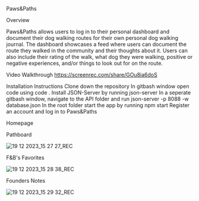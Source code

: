 Paws&Paths

Overview

Paws&Paths allows users to log in to their personal dashboard and document their dog walking routes for their own personal dog walking journal. The dashboard showcases a feed where users can document the route they walked in the community and their thoughts about it. Users can also include their rating of the walk, what dog they were walking, positive or negative experiences, and/or things to look out for on the route.

Video Walkthrough
https://screenrec.com/share/GOu8ia6doS

Installation Instructions
Clone down the repository
In gitbash window open code using code .
Install JSON-Server by running json-server
In a seperate gitbash window, navigate to the API folder and run json-server -p 8088 -w database.json
In the root folder start the app by running npm start
Register an account and log in to Paws&Paths

Homepage


Pathboard

![19 12 2023_15 27 27_REC](https://github.com/techhannaht/Paws-Paths/assets/115485891/f264ba68-3bbf-4376-9a8d-95ac7dd7b3f3)

F&B's Favorites

![19 12 2023_15 28 38_REC](https://github.com/techhannaht/Paws-Paths/assets/115485891/2d6c142b-b642-46d2-836f-e3c593c35c2e)


Founders Notes

![19 12 2023_15 29 32_REC](https://github.com/techhannaht/Paws-Paths/assets/115485891/df72cad3-15ee-4f01-9407-be9b693e7da0)

